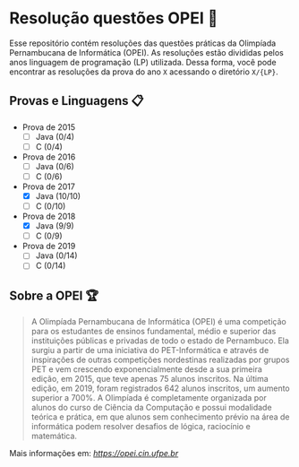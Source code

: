 # Resolução questões OPEI :notebook_with_decorative_cover:
Esse repositório contém resoluções das questões práticas da Olimpíada Pernambucana de Informática (OPEI). As resoluções estão divididas pelos anos linguagem de programação (LP) utilizada. Dessa forma, você pode encontrar as resoluções da prova do ano `X` acessando o diretório `X/{LP}`.

## Provas e Linguagens :clipboard:
- Prova de 2015
  - [ ] Java (0/4)
  - [ ] C (0/4)
- Prova de 2016
  - [ ] Java (0/6)
  - [ ] C (0/6)
- Prova de 2017
  - [x] Java (10/10)
  - [ ] C (0/10)
- Prova de 2018
  - [X] Java (9/9)
  - [ ] C (0/9)
- Prova de 2019
  - [ ] Java (0/14)
  - [ ] C (0/14)
 
## Sobre a OPEI :trophy:
> A Olimpíada Pernambucana de Informática (OPEI) é uma competição para os estudantes de ensinos fundamental, médio e superior das instituições públicas e privadas de todo o estado de Pernambuco. Ela surgiu a partir de uma iniciativa do PET-Informática e através de inspirações de outras competições nordestinas realizadas por grupos PET e vem crescendo exponencialmente desde a sua primeira edição, em 2015, que teve apenas 75 alunos inscritos. Na última edição, em 2019, foram registrados 642 alunos inscritos, um aumento superior a 700%. A Olimpíada é completamente organizada por alunos do curso de Ciência da Computação e possui modalidade teórica e prática, em que alunos sem conhecimento prévio na área de informática podem resolver desafios de lógica, raciocínio e matemática.
>
Mais informações em: _https://opei.cin.ufpe.br_
